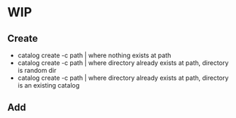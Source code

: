 # WIP

## Create

- catalog create -c path | where nothing exists at path
- catalog create -c path | where directory already exists at path, directory is random dir
- catalog create -c path | where directory already exists at path, directory is an existing catalog

## Add